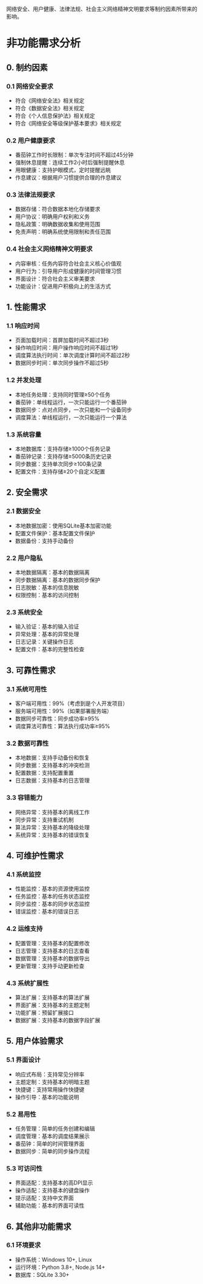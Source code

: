 网络安全、用户健康、法律法规、社会主义网络精神文明要求等制约因素所带来的影响。

# 非功能需求分析

## 0. 制约因素

### 0.1 网络安全要求
- 符合《网络安全法》相关规定
- 符合《数据安全法》相关规定
- 符合《个人信息保护法》相关规定
- 符合《网络安全等级保护基本要求》相关规定

### 0.2 用户健康要求
- 番茄钟工作时长限制：单次专注时间不超过45分钟
- 强制休息提醒：连续工作2小时后强制提醒休息
- 用眼健康：支持护眼模式，定时提醒远眺
- 作息建议：根据用户习惯提供合理的作息建议

### 0.3 法律法规要求
- 数据存储：符合数据本地化存储要求
- 用户协议：明确用户权利和义务
- 隐私政策：明确数据收集和使用范围
- 免责声明：明确系统使用限制和责任范围

### 0.4 社会主义网络精神文明要求
- 内容审核：任务内容符合社会主义核心价值观
- 用户行为：引导用户形成健康的时间管理习惯
- 界面设计：符合社会主义审美要求
- 功能设计：促进用户积极向上的生活方式

## 1. 性能需求

### 1.1 响应时间
- 页面加载时间：首屏加载时间不超过3秒
- 操作响应时间：用户操作响应时间不超过1秒
- 调度算法执行时间：单次调度计算时间不超过2秒
- 数据同步时间：单次同步操作不超过5秒

### 1.2 并发处理
- 本地任务处理：支持同时管理≥50个任务
- 番茄钟：单线程运行，一次只能运行一个番茄钟
- 数据同步：点对点同步，一次只能和一个设备同步
- 调度算法：单线程运行，一次只能运行一个算法

### 1.3 系统容量
- 本地数据库：支持存储≥1000个任务记录
- 番茄钟记录：支持存储≥5000条历史记录
- 同步数据：支持单次同步≥100条记录
- 配置文件：支持存储≥20个自定义配置

## 2. 安全需求

### 2.1 数据安全
- 本地数据加密：使用SQLite基本加密功能
- 配置文件保护：基本配置文件保护
- 数据备份：支持手动备份

### 2.2 用户隐私
- 本地数据隔离：基本的数据隔离
- 同步数据隔离：基本的数据同步保护
- 日志脱敏：基本的信息脱敏
- 权限控制：基本的访问控制

### 2.3 系统安全
- 输入验证：基本的输入验证
- 异常处理：基本的异常处理
- 日志记录：关键操作日志
- 配置文件：基本的完整性检查

## 3. 可靠性需求

### 3.1 系统可用性
- 客户端可用性：99%（考虑到是个人开发项目）
- 服务端可用性：99%（如果部署服务端）
- 数据同步可靠性：同步成功率≥95%
- 调度算法可靠性：算法执行成功率≥95%

### 3.2 数据可靠性
- 本地数据：支持手动备份和恢复
- 同步数据：支持基本的冲突检测
- 配置数据：支持配置重置
- 日志数据：支持基本的日志管理

### 3.3 容错能力
- 网络异常：支持基本的离线工作
- 同步异常：支持重试机制
- 算法异常：支持基本的降级处理
- 系统异常：支持基本的错误恢复

## 4. 可维护性需求

### 4.1 系统监控
- 性能监控：基本的资源使用监控
- 任务监控：基本的任务状态监控
- 同步监控：基本的同步状态监控
- 错误监控：基本的错误日志

### 4.2 运维支持
- 配置管理：支持基本的配置修改
- 日志管理：支持基本的日志查看
- 数据管理：支持基本的数据导出
- 更新管理：支持手动更新检查

### 4.3 系统扩展性
- 算法扩展：支持基本的算法扩展
- 界面扩展：支持基本的主题定制
- 功能扩展：预留扩展接口
- 数据扩展：支持基本的数据字段扩展

## 5. 用户体验需求

### 5.1 界面设计
- 响应式布局：支持常见分辨率
- 主题定制：支持基本的明暗主题
- 快捷键：支持常用操作快捷键
- 操作引导：基本的功能说明

### 5.2 易用性
- 任务管理：简单的任务创建和编辑
- 调度管理：基本的调度结果展示
- 番茄钟：简单的时间管理界面
- 数据同步：简单的同步操作流程

### 5.3 可访问性
- 界面适配：支持基本的高DPI显示
- 操作适配：支持基本的键盘操作
- 提示适配：支持中文界面
- 辅助功能：基本的界面可读性

## 6. 其他非功能需求

### 6.1 环境要求
- 操作系统：Windows 10+, Linux
- 运行环境：Python 3.8+, Node.js 14+
- 数据库：SQLite 3.30+
